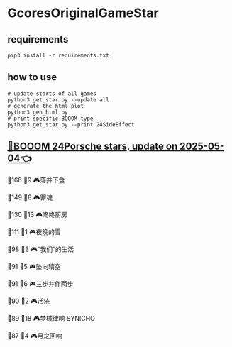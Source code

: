 # GcoresOriginalGameStar

## requirements
```
pip3 install -r requirements.txt
```

## how to use
```
# update starts of all games
python3 get_star.py --update all
# generate the html plot
python3 gen_html.py
# print specific BOOOM type
python3 get_star.py --print 24SideEffect
```

## [🔗BOOOM 24Porsche stars, update on 2025-05-04👈](https://raw.githack.com/sichaozhang1112/GcoresOriginalGameStar/main/html/24Porsche.html) 
🌟166 👥9   🎮落井下食               

🌟149 👥8   🎮罪魂                 

🌟130 👥13  🎮咚咚厨房               

🌟111 👥1   🎮夜晚的雪               

🌟98  👥3   🎮“我们”的生活            

🌟91  👥5   🎮坠向晴空               

🌟91  👥6   🎮三步并作两步             

🌟90  👥2   🎮活疮                 

🌟89  👥18  🎮梦械律响 SYNICHO       

🌟87  👥4   🎮月之回响               

